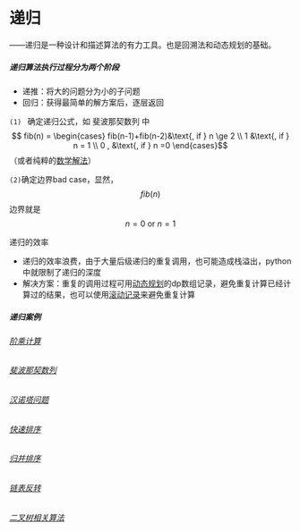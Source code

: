 # 递归

——递归是一种设计和描述算法的有力工具。也是回溯法和动态规划的基础。

##### 递归算法执行过程分为两个阶段

- 递推：将大的问题分为小的子问题
- 回归：获得最简单的解方案后，逐层返回

`(1) ` 确定递归公式，如 斐波那契数列 中 $$ fib(n) = \begin{cases} fib(n-1)+fib(n-2)&\text{, if } n \ge 2  \\ 1 &\text{, if } n = 1  \\ 0 , &\text{, if } n =0 \end{cases}$$ （或者纯粹的[数学解法]()）

`(2)`确定边界bad case，显然，$$ fib(n) $$边界就是  $$ n= 0 \text{  or  } n =  1 $$ 

递归的效率

- 递归的效率浪费，由于大量后级递归的重复调用，也可能造成栈溢出，python中就限制了递归的深度
- 解决方案：重复的调用过程可用[动态规划]()的dp数组记录，避免重复计算已经计算过的结果，也可以使用[滚动记录]()来避免重复计算

##### 递归案例

###### [阶乘计算]()

###### [斐波那契数列]()

###### [汉诺塔问题]()

###### [快速排序]()

###### [归并排序]()

###### [链表反转]()

###### [二叉树相关算法]()

